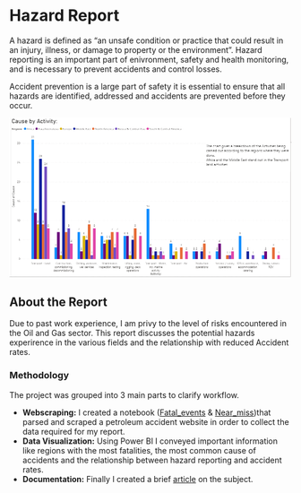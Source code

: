 # Hazard Report

A hazard is defined as “an unsafe condition or practice that could result in an injury, illness, or damage to property or the environment”. Hazard reporting is an important part of enivronment, safety and health monitoring, and is necessary to prevent accidents and control losses.

Accident prevention is a large part of safety it is essential to ensure that all hazards are identified, addressed and accidents are prevented before they occur.  

![Regions by Acitivity](https://github.com/toyinolape/Hazard_Report/blob/master/Capture.PNG)

## About the Report 

Due to past work experience, I am privy to the level of risks encountered in the Oil and Gas sector. 
This report discusses the potential hazards experirence in the various fields and the relationship 
with reduced Accident rates.

### Methodology 
The project was grouped into 3 main parts to clarify workflow. 

* **Webscraping:** I created a notebook ([Fatal_events](https://github.com/toyinolape/Hazard_Report/blob/master/Fatal_Events.ipynb) & [Near_miss](https://github.com/toyinolape/Hazard_Report/blob/master/Near_miss.ipynb))that parsed and scraped a petroleum accident website in order to collect the data required for my report. 
* **Data Visualization:** Using Power BI I conveyed important information like regions with the most fatalities, the most common cause of accidents and the relationship between hazard reporting and accident rates.
* **Documentation:** Finally I created a brief [article](https://github.com/toyinolape/Hazard_Report/blob/master/Article.pdf) on the subject. 
